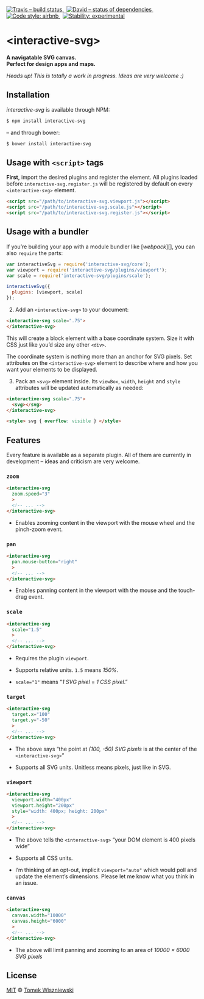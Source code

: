 [![Travis – build status
](https://img.shields.io/travis/tomekwi/interactive-svg/master.svg?style=flat-square)
](https://travis-ci.org/tomekwi/interactive-svg)
 [![David – status of dependencies
](https://img.shields.io/david/tomekwi/interactive-svg.svg?style=flat-square)
](https://david-dm.org/tomekwi/interactive-svg)
 [![Code style: airbnb
](https://img.shields.io/badge/code%20style-airbnb-blue.svg?style=flat-square)
](https://github.com/airbnb/javascript)
 [![Stability: experimental
](https://img.shields.io/badge/stability-experimental-yellow.svg?style=flat-square)
](https://nodejs.org/api/documentation.html#documentation_stability_index)




&lt;interactive-svg&gt;
=====================

**A navigatable SVG canvas.**  
**Perfect for design apps and maps.**

*Heads up! This is totally a work in progress. Ideas are very welcome :)*




Installation
------------

*interactive-svg* is available through NPM:

```sh
$ npm install interactive-svg
```

– and through bower:

```sh
$ bower install interactive-svg
```




Usage with `<script>` tags
--------------------------

**First,** import the desired plugins and register the element. All plugins loaded before `interactive-svg.register.js` will be registered by default on every `<interactive-svg>` element.

```html
<script src="/path/to/interactive-svg.viewport.js"></script>
<script src="/path/to/interactive-svg.scale.js"></script>
<script src="/path/to/interactive-svg.register.js"></script>
```




Usage with a bundler
--------------------

If you’re building your app with a module bundler like [*webpack*][], you can also `require` the parts:

```js
var interactiveSvg = require('interactive-svg/core');
var viewport = require('interactive-svg/plugins/viewport');
var scale = require('interactive-svg/plugins/scale');

interactiveSvg({
  plugins: [viewport, scale]
});
```

[webpack]:  https://webpack.github.io


2) Add an `<interactive-svg>` to your document:

```html
<interactive-svg scale=".75">
</interactive-svg>
```

This will create a block element with a base coordinate system. Size it with CSS just like you’d size any other `<div>`.

The coordinate system is nothing more than an anchor for SVG pixels. Set attributes on the `<interactive-svg>` element to describe where and how you want your elements to be displayed.


3) Pack an `<svg>` element inside. Its `viewBox`, `width`, `height` and `style` attributes will be updated automatically as needed:

```html
<interactive-svg scale=".75">
  <svg></svg>
</interactive-svg>

<style> svg { overflow: visible } </style>
```




Features
--------

Every feature is available as a separate plugin. All of them are currently in development – ideas and criticism are very welcome.


### `zoom`

```html
<interactive-svg
  zoom.speed="3"
  >
  <!-- ... -->
</interactive-svg>
```

- Enables zooming content in the viewport with the mouse wheel and the pinch-zoom event.


### `pan`

```html
<interactive-svg
  pan.mouse-button="right"
  >
  <!-- ... -->
</interactive-svg>
```

- Enables panning content in the viewport with the mouse and the touch-drag event.


### `scale`

```html
<interactive-svg
  scale="1.5"
  >
  <!-- ... -->
</interactive-svg>
```

- Requires the plugin `viewport`.

- Supports relative units. `1.5` means *150%*.

- `scale="1"` means “*1 SVG pixel* = *1 CSS pixel*.”


### `target`

```html
<interactive-svg
  target.x="100"
  target.y="-50"
  >
  <!-- ... -->
</interactive-svg>
```

- The above says “the point at *(100, -50) SVG pixels* is at the center of the `<interactive-svg>`”

- Supports all SVG units. Unitless means pixels, just like in SVG.


### `viewport`

```html
<interactive-svg
  viewport.width="400px"
  viewport.height="200px"
  style="width: 400px; height: 200px"
  >
  <!-- ... -->
</interactive-svg>
```

- The above tells the `<interactive-svg>` “your DOM element is 400 pixels wide”

- Supports all CSS units.

- I’m thinking of an opt-out, implicit `viewport="auto"` which would poll and update the element’s dimensions. Please let me know what you think in an issue.


### `canvas`

```html
<interactive-svg
  canvas.width="10000"
  canvas.height="6000"
  >
  <!-- ... -->
</interactive-svg>
```

- The above will limit panning and zooming to an area of *10000 × 6000 SVG pixels*




License
-------

[MIT][] © [Tomek Wiszniewski][]

[MIT]: ./License.md
[Tomek Wiszniewski]: https://github.com/tomekwi

